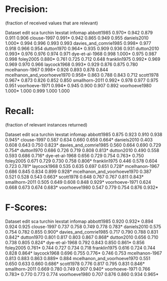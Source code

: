 # Precision:

(fraction of received values that are relevant)

Dataset                       	edit	sca	turchin	lexstat	infomap
abbott1985                    	0.970*	0.942	0.879	0.911	0.906
clouse-1997                   	0.991*	0.942	0.865	0.949	0.955
daniels2010                   	1.000*	0.994	0.996	0.993	0.993
davies_and_comrie1985         	0.998*	0.977	0.918	0.966	0.954
dutton1970                    	0.964*	0.935	0.909	0.936	0.931
dutton2010                    	0.993*	0.976	0.976	0.974	0.971
dye-et-al-1968                	0.998	1.000*	0.975	0.987	0.998
foley2005                     	0.880*	0.761	0.725	0.712	0.648
franklin1975                  	0.992*	0.969	0.969	0.970	0.966
laycock1968                   	0.993*	0.929	0.876	0.875	0.780
mcelhanon-1967                	0.998*	0.926	0.893	0.878	0.844
mcelhanon_and_voorhoeve1970   	0.958*	0.863	0.788	0.843	0.712
scott1978                     	0.967*	0.873	0.826	0.852	0.850
smallhorn-2011                	0.992*	0.978	0.977	0.975	0.951
voorhoeve-1971                	0.994*	0.945	0.900	0.907	0.892
voorhoeve1980                 	1.000*	1.000	0.999	1.000	1.000

# Recall:

(fraction of relevant instances returned)

Dataset                       	edit	sca	turchin	lexstat	infomap
abbott1985                    	0.875	0.923	0.910	0.938	0.945*
clouse-1997                   	0.587	0.634	0.660	0.658	0.664*
daniels2010                   	0.403	0.608	0.643	0.750	0.823*
davies_and_comrie1985         	0.560	0.664	0.690	0.729	0.754*
dutton1970                    	0.686	0.726	0.719	0.808	0.813*
dutton2010                    	0.490	0.558	0.593	0.686	0.716*
dye-et-al-1968                	0.656	0.729	0.754	0.763*	0.750
foley2005                     	0.671	0.729	0.730	0.758	0.806*
franklin1975                  	0.446	0.578	0.604	0.723	0.781*
laycock1968                   	0.535	0.635	0.697	0.651	0.728*
mcelhanon-1967                	0.686	0.845	0.834	0.899	0.928*
mcelhanon_and_voorhoeve1970   	0.387	0.521	0.528	0.543	0.663*
scott1978                     	0.648	0.767	0.767	0.811	0.843*
smallhorn-2011                	0.505	0.649	0.608	0.848	0.929*
voorhoeve-1971                	0.624	0.668	0.673	0.674	0.683*
voorhoeve1980                 	0.547	0.779	0.754	0.876	0.932*

# F-Scores:

Dataset                       	edit	sca	turchin	lexstat	infomap
abbott1985                    	0.920	0.932*	0.894	0.924	0.925
clouse-1997                   	0.737	0.758	0.749	0.778	0.783*
daniels2010                   	0.575	0.754	0.782	0.855	0.900*
davies_and_comrie1985         	0.717	0.790	0.788	0.831	0.842*
dutton1970                    	0.801	0.817	0.803	0.867	0.868*
dutton2010                    	0.656	0.710	0.738	0.805	0.824*
dye-et-al-1968                	0.792	0.843	0.850	0.861*	0.856
foley2005                     	0.761*	0.744	0.727	0.734	0.718
franklin1975                  	0.616	0.724	0.744	0.828	0.864*
laycock1968                   	0.696	0.755	0.776*	0.746	0.753
mcelhanon-1967                	0.813	0.883	0.863	0.889*	0.884
mcelhanon_and_voorhoeve1970   	0.551	0.650	0.633	0.660	0.686*
scott1978                     	0.776	0.817	0.795	0.831	0.846*
smallhorn-2011                	0.669	0.780	0.749	0.907	0.940*
voorhoeve-1971                	0.766	0.783*	0.770	0.773	0.774
voorhoeve1980                 	0.707	0.876	0.860	0.934	0.965*

